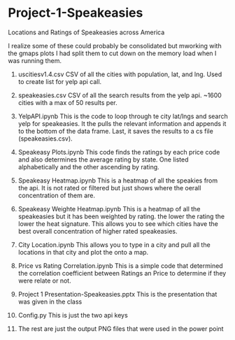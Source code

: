 # Project-1-Speakeasies
Locations and Ratings of Speakeasies across America

I realize some of these could probably be consolidated but mworking with the gmaps plots I had split them to cut down on the memory load when I was running them.

1. uscitiesv1.4.csv
	CSV of all the cities with population, lat, and lng. Used to create list for yelp api call.

2. speakeasies.csv
	CSV of all the search results from the yelp api. ~1600 cities with a max of 50 results per. 

3. YelpAPI.ipynb
	This is the code to loop through te city lat/lngs and search yelp for speakeasies. It the pulls the relevant information and appends it to the bottom of the data frame. Last, it saves the results to a cs file   (speakeasies.csv).

4. Speakeasy Plots.ipynb
	This code finds the ratings by each price code and also determines the average rating by state. One listed alphabetically and the other ascending by rating.

5. Speakeasy Heatmap.ipynb
	This is a heatmap of all the speakies from the api. It is not rated or filtered but just shows where the oerall concentration of them are.

6. Speakeasy Weighte Heatmap.ipynb
	This is a heatmap of all the speakeasies but it has been weighted by rating. the lower the rating the lower the heat signature. This allows you to see which cities have the best overall concentration of higher rated speakeasies.

7. City Location.ipynb
	This allows you to type in a city and pull all the locations in that city and plot the onto a map.

8. Price vs Rating Correlation.ipynb
	This is a simple code that determined the correlation coefficient between Ratings an Price to determine if they were relate or not.

9. Project 1 Presentation-Speakeasies.pptx
	This is the presentation that was given in the class

10. Config.py
	This is just the two api keys

11. The rest are just the output PNG files that were used in the power point


